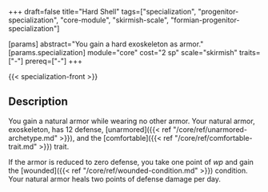 +++
draft=false
title="Hard Shell"
tags=["specialization", "progenitor-specialization", "core-module", "skirmish-scale", "formian-progenitor-specialization"]

[params]
  abstract="You gain a hard exoskeleton as armor."
  [params.specialization]
    module="core"
    cost="2 sp"
    scale="skirmish"
    traits=["-"]
    prereq=["-"]
+++

{{< specialization-front >}}

## Description

You gain a natural armor while wearing no other armor. Your natural armor, exoskeleton, has 12 defense, [unarmored]({{< ref "/core/ref/unarmored-archetype.md" >}}), and the [comfortable]({{< ref "/core/ref/comfortable-trait.md" >}}) trait.

If the armor is reduced to zero defense, you take one point of *wp* and gain the [wounded]({{< ref "/core/ref/wounded-condition.md" >}}) condition. Your natural armor heals two points of defense damage per day.

